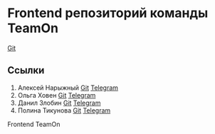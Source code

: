# Frontend репозиторий команды TeamOn
<a href="https://github.com/AlexeyBMSTU">Git</a>
## Ссылки
1. Алексей Нарыжный
<a href="https://github.com/AlexeyBMSTU">Git</a> <a href="https://t.me/fish190">Telegram</a>
3. Ольга Ховен
<a href="https://github.com/KhovenOlya">Git</a> <a href="https://t.me/olkhoven">Telegram</a>
5. Данил Злобин
<a href="https://github.com/Danil-Zlo">Git</a> <a href="https://t.me/@maxround">Telegram</a>
7. Полина Тикунова
<a href="https://github.com/PtFux">Git</a> <a href="https://t.me/@popitsd">Telegram</a>
   
Frontend TeamOn
